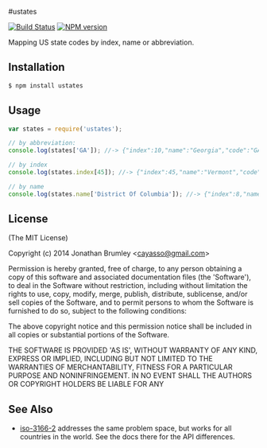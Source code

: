 #ustates


[![Build Status](https://travis-ci.org/cayasso/ustates.png?branch=master)](https://travis-ci.org/cayasso/ustates)
[![NPM version](https://badge.fury.io/js/ustates.png)](http://badge.fury.io/js/ustates)

Mapping US state codes by index, name or abbreviation.

## Installation

```bash
$ npm install ustates
```

## Usage

```javascript
var states = require('ustates');

// by abbreviation:
console.log(states['GA']); //-> {"index":10,"name":"Georgia","code":"GA"}

// by index
console.log(states.index[45]); //-> {"index":45,"name":"Vermont","code":"VT"}

// by name
console.log(states.name['District Of Columbia']); //-> {"index":8,"name":"District Of Columbia","code":"DC"}
```

## License

(The MIT License)

Copyright (c) 2014 Jonathan Brumley &lt;cayasso@gmail.com&gt;

Permission is hereby granted, free of charge, to any person obtaining
a copy of this software and associated documentation files (the
'Software'), to deal in the Software without restriction, including
without limitation the rights to use, copy, modify, merge, publish,
distribute, sublicense, and/or sell copies of the Software, and to
permit persons to whom the Software is furnished to do so, subject to
the following conditions:

The above copyright notice and this permission notice shall be
included in all copies or substantial portions of the Software.

THE SOFTWARE IS PROVIDED 'AS IS', WITHOUT WARRANTY OF ANY KIND,
EXPRESS OR IMPLIED, INCLUDING BUT NOT LIMITED TO THE WARRANTIES OF
MERCHANTABILITY, FITNESS FOR A PARTICULAR PURPOSE AND NONINFRINGEMENT.
IN NO EVENT SHALL THE AUTHORS OR COPYRIGHT HOLDERS BE LIABLE FOR ANY

## See Also

 * [iso-3166-2](https://www.npmjs.org/package/iso-3166-2) addresses the same problem space, but works for all countries in the world. See the docs there for the API differences. 
